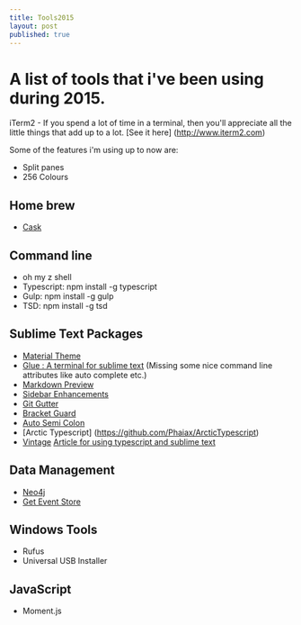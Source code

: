 ```yaml
---
title: Tools2015
layout: post
published: true
---
```


# A list of tools that i've been using during 2015.

iTerm2 - If you spend a lot of time in a terminal, then you'll appreciate all the little things that add up to a lot. 
[See it here] (http://www.iterm2.com) 

Some of the features i'm using up to now are:
- Split panes
- 256 Colours

## Home brew
- [Cask](http://caskroom.io)

## Command line
- oh my z shell
- Typescript: npm install -g typescript
- Gulp: npm install -g gulp
- TSD: npm install -g tsd

## Sublime Text Packages
- [Material Theme](https://github.com/equinusocio/material-theme)
- [Glue : A terminal for sublime text](http://sweetme.at/2014/04/07/glue-a-terminal-for-sublime-text/) (Missing some nice command line attributes like auto complete etc.)
- [Markdown Preview](https://github.com/revolunet/sublimetext-markdown-preview)
- [Sidebar Enhancements](https://github.com/titoBouzout/SideBarEnhancements)
- [Git Gutter](https://github.com/jisaacks/GitGutter)
- [Bracket Guard](https://packagecontrol.io/packages/BracketGuard)
- [Auto Semi Colon](https://github.com/vivait/SublimeAutoSemiColon)
- [Arctic Typescript] (https://github.com/Phaiax/ArcticTypescript)
- [Vintage](https://www.sublimetext.com/docs/3/vintage.html)
[Article for using typescript and sublime text](https://www.airpair.com/typescript/posts/typescript-development-with-gulp-and-sublime-text)

## Data Management
- [Neo4j]()
- [Get Event Store]()

## Windows Tools
- Rufus
- Universal USB Installer

## JavaScript
- Moment.js